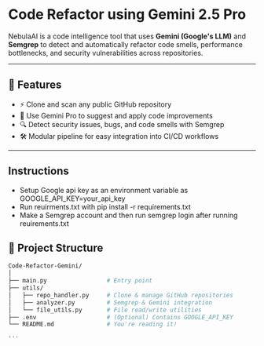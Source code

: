 # Code Refactor using Gemini 2.5 Pro

NebulaAI is a code intelligence tool that uses **Gemini (Google's LLM)** and **Semgrep** to detect and automatically refactor code smells, performance bottlenecks, and security vulnerabilities across repositories.

---

## 🔧 Features

- ⚡ Clone and scan any public GitHub repository
- 🧠 Use Gemini Pro to suggest and apply code improvements
- 🔍 Detect security issues, bugs, and code smells with Semgrep
- 🛠️ Modular pipeline for easy integration into CI/CD workflows

---
## Instructions
- Setup Google api key as an environment variable as GOOGLE_API_KEY=your_api_key
- Run reuirments.txt with pip install -r requirements.txt
- Make a Semgrep account and then run semgrep login after running reuirements.txt
  
## 📁 Project Structure

```bash
Code-Refactor-Gemini/
│
├── main.py                 # Entry point
├── utils/
│   ├── repo_handler.py     # Clone & manage GitHub repositories
│   ├── analyzer.py         # Semgrep & Gemini integration
│   └── file_utils.py       # File read/write utilities
├── .env                    # (Optional) Contains GOOGLE_API_KEY
└── README.md               # You're reading it!

'''

